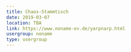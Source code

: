 ```yaml
---
title: Chaos-Stammtisch
date: 2019-03-07
location: TBA
link: https://www.noname-ev.de/yarpnarp.html
usergroup: noname
type: usergroup
---
```

